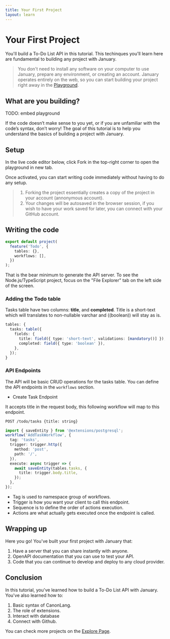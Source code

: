 ```yaml
---
title: Your First Project
layout: learn
---
```


# Your First Project

You'll build a To-Do List API in this tutorial. This techinques you'll learn here are fundamental to building any project with January.

> You don't need to install any software on your computer to use January, prepare any environment, or creating an account. January operates entirely on the web, so you can start building your project right away in the [Playground](https://app.january.sh).

## What are you building?

TODO: embed playground

If the code doesn’t make sense to you yet, or if you are unfamiliar with the code’s syntax, don’t worry! The goal of this tutorial is to help you understand the basics of building a project with January.

## Setup

In the live code editor below, click Fork in the top-right corner to open the playground in new tab.

Once activated, you can start writing code immediately without having to do any setup.

> 1. Forking the project essentially creates a copy of the project in your account (annonymous account).
> 2. Your changes will be autosaved in the browser session, if you wish to have your work saved for later, you can connect with your GitHub account.

## Writing the code

```ts
export default project(
  feature('Todo', {
    tables: {},
    workflows: [],
  })
);
```

That is the bear minimum to generate the API server. To see the Node.js/TypeScript project, focus on the "File Explorer" tab on the left side of the screen.

### Adding the Todo table

Tasks table have two columns: **title**, and **completed**. Title is a short-text which will translates to non-nullable varchar and ((boolean)) will stay as is.

```ts
tables: {
  tasks: table({
    fields: {
      title: field({ type: 'short-text', validations: [mandatory()] }),
      completed: field({ type: 'boolean' }),
    },
  });
}
```

### API Endpoints

The API will be basic CRUD operations for the tasks table. You can define the API endpoints in the `workflows` section.

- Create Task Endpoint

It accepts title in the request body, this following workflow will map to this endpoint.

```bash
POST /todo/tasks {title: string}
```

```ts
import { saveEntity } from '@extensions/postgresql';
workflow('AddTaskWorkflow', {
  tag: 'tasks',
  trigger: trigger.http({
    method: 'post',
    path: '/',
  }),
  execute: async trigger => {
    await saveEntity(tables.tasks, {
      title: trigger.body.title,
    });
  },
});
```

- Tag is used to namespace group of workflows.
- Trigger is how you want your client to call this endpoint.
- Sequence is to define the order of actions execution.
- Actions are what actually gets executed once the endpoint is called.

## Wrapping up

Here you go! You've built your first project with January that:

1. Have a server that you can share instantly with anyone.
2. OpenAPI documentation that you can use to test your API.
3. Code that you can continue to develop and deploy to any cloud provider.

## Conclusion

In this tutorial, you've learned how to build a To-Do List API with January. You've also learned how to:

1. Basic syntax of CanonLang.
2. The role of extensions.
3. Interact with database
4. Connect with Github.

You can check more projects on the [Explore Page](https://january.sh/explore).
